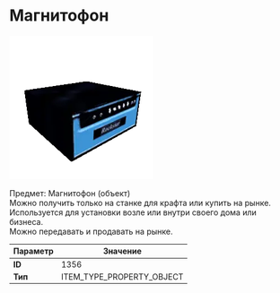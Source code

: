 # Магнитофон

![Item Image](../img/1356.webp?raw=true)

Предмет: Магнитофон (объект)<br>Можно получить только на станке для крафта или купить на рынке.<br>Используется для установки возле или внутри своего дома или бизнеса.<br>Можно передавать и продавать на рынке.


| Параметр | Значение |
|----------|----------|
| **ID** | 1356 |
| **Тип** | ITEM_TYPE_PROPERTY_OBJECT |

